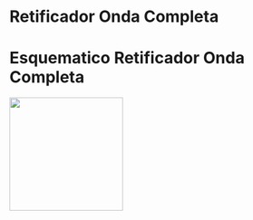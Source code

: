 # Retificador Onda Completa
# Esquematico Retificador Onda Completa

<img src="https://github.com/user-attachments/assets/713991b9-fb3e-46f6-bc57-dcf1388df19e" width="200">




